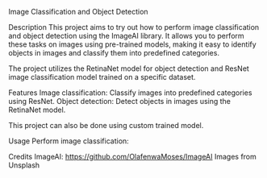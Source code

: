 Image Classification and Object Detection

Description
This project aims to try out how to perform image classification and object detection using the ImageAI library. It allows you to perform these tasks on images using pre-trained models, making it easy to identify objects in images and classify them into predefined categories.

The project utilizes the RetinaNet model for object detection and ResNet image classification model trained on a specific dataset.

Features
Image classification: Classify images into predefined categories using ResNet.
Object detection: Detect objects in images using the RetinaNet model.

This project can also be done using custom trained model.

Usage
Perform image classification:

Credits
ImageAI: https://github.com/OlafenwaMoses/ImageAI
Images from Unsplash
